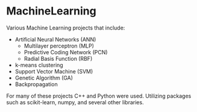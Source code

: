 # MachineLearning

Various Machine Learning projects that include:

* Artificial Neural Networks (ANN)
  * Multilayer perceptron (MLP)
  * Predictive Coding Network (PCN)
  * Radial Basis Function (RBF)
* k-means clustering
* Support Vector Machine (SVM)
* Genetic Algorithm (GA)
* Backpropagation

For many of these projects C++ and Python were used.
Utilizing packages such as scikit-learn, numpy, and several other libraries.
